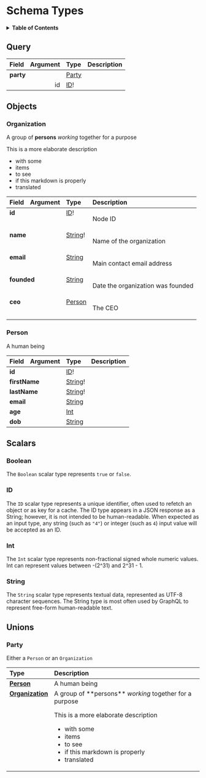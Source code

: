 # Schema Types

<details>
  <summary><strong>Table of Contents</strong></summary>

  * [Query](#query)
  * [Objects](#objects)
    * [Organization](#organization)
    * [Person](#person)
  * [Scalars](#scalars)
    * [Boolean](#boolean)
    * [ID](#id)
    * [Int](#int)
    * [String](#string)
  * [Unions](#unions)
    * [Party](#party)

</details>

## Query
<table>
<thead>
<tr>
<th align="left">Field</th>
<th align="right">Argument</th>
<th align="left">Type</th>
<th align="left">Description</th>
</tr>
</thead>
<tbody>
<tr>
<td colspan="2" valign="top"><strong>party</strong></td>
<td valign="top"><a href="#party">Party</a></td>
<td></td>
</tr>
<tr>
<td colspan="2" align="right" valign="top">id</td>
<td valign="top"><a href="#id">ID</a>!</td>
<td></td>
</tr>
</tbody>
</table>

## Objects

### Organization

A group of **persons** <em>working</em> together for a purpose

This is a more elaborate description

* with some
* items
* to see
* if this markdown is properly
* translated

<table>
<thead>
<tr>
<th align="left">Field</th>
<th align="right">Argument</th>
<th align="left">Type</th>
<th align="left">Description</th>
</tr>
</thead>
<tbody>
<tr>
<td colspan="2" valign="top"><strong>id</strong></td>
<td valign="top"><a href="#id">ID</a>!</td>
<td>

Node ID

</td>
</tr>
<tr>
<td colspan="2" valign="top"><strong>name</strong></td>
<td valign="top"><a href="#string">String</a>!</td>
<td>

Name of the organization

</td>
</tr>
<tr>
<td colspan="2" valign="top"><strong>email</strong></td>
<td valign="top"><a href="#string">String</a></td>
<td>

Main contact email address

</td>
</tr>
<tr>
<td colspan="2" valign="top"><strong>founded</strong></td>
<td valign="top"><a href="#string">String</a></td>
<td>

Date the organization was founded

</td>
</tr>
<tr>
<td colspan="2" valign="top"><strong>ceo</strong></td>
<td valign="top"><a href="#person">Person</a></td>
<td>

The CEO

</td>
</tr>
</tbody>
</table>

### Person

A human being

<table>
<thead>
<tr>
<th align="left">Field</th>
<th align="right">Argument</th>
<th align="left">Type</th>
<th align="left">Description</th>
</tr>
</thead>
<tbody>
<tr>
<td colspan="2" valign="top"><strong>id</strong></td>
<td valign="top"><a href="#id">ID</a>!</td>
<td></td>
</tr>
<tr>
<td colspan="2" valign="top"><strong>firstName</strong></td>
<td valign="top"><a href="#string">String</a>!</td>
<td></td>
</tr>
<tr>
<td colspan="2" valign="top"><strong>lastName</strong></td>
<td valign="top"><a href="#string">String</a>!</td>
<td></td>
</tr>
<tr>
<td colspan="2" valign="top"><strong>email</strong></td>
<td valign="top"><a href="#string">String</a></td>
<td></td>
</tr>
<tr>
<td colspan="2" valign="top"><strong>age</strong></td>
<td valign="top"><a href="#int">Int</a></td>
<td></td>
</tr>
<tr>
<td colspan="2" valign="top"><strong>dob</strong></td>
<td valign="top"><a href="#string">String</a></td>
<td></td>
</tr>
</tbody>
</table>

## Scalars

### Boolean

The `Boolean` scalar type represents `true` or `false`.

### ID

The `ID` scalar type represents a unique identifier, often used to refetch an object or as key for a cache. The ID type appears in a JSON response as a String; however, it is not intended to be human-readable. When expected as an input type, any string (such as `"4"`) or integer (such as `4`) input value will be accepted as an ID.

### Int

The `Int` scalar type represents non-fractional signed whole numeric values. Int can represent values between -(2^31) and 2^31 - 1.

### String

The `String` scalar type represents textual data, represented as UTF-8 character sequences. The String type is most often used by GraphQL to represent free-form human-readable text.


## Unions

### Party

Either a `Person` or an `Organization`

<table>
<thead>
<th align="left">Type</th>
<th align="left">Description</th>
</thead>
<tbody>
<tr>
<td valign="top"><strong><a href="#person">Person</a></strong></td>
<td valign="top">
A human being
</td>
</tr>
<tr>
<td valign="top"><strong><a href="#organization">Organization</a></strong></td>
<td valign="top">
A group of **persons** <em>working</em> together for a purpose

This is a more elaborate description

* with some
* items
* to see
* if this markdown is properly
* translated
</td>
</tr>
</tbody>
</table>
